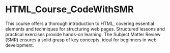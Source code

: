 # HTML_Course_CodeWithSMR
This course offers a thorough introduction to HTML, covering essential elements and techniques for structuring web pages. Structured lessons and practical exercises provide hands-on learning. The Subject Matter Review (SMR) ensures a solid grasp of key concepts, ideal for beginners in web development.
